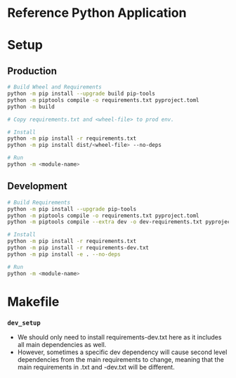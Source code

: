 # Reference Python Application

# Setup

## Production
```bash
# Build Wheel and Requirements
python -m pip install --upgrade build pip-tools
python -m piptools compile -o requirements.txt pyproject.toml
python -m build

# Copy requirements.txt and <wheel-file> to prod env.

# Install
python -m pip install -r requirements.txt
python -m pip install dist/<wheel-file> --no-deps

# Run
python -m <module-name>
```

## Development
```bash
# Build Requirements
python -m pip install --upgrade pip-tools
python -m piptools compile -o requirements.txt pyproject.toml
python -m piptools compile --extra dev -o dev-requirements.txt pyproject.toml

# Install
python -m pip install -r requirements.txt
python -m pip install -r requirements-dev.txt
python -m pip install -e . --no-deps

# Run
python -m <module-name>
```

# Makefile

### `dev_setup`
- We should only need to install requirements-dev.txt here as it includes all main dependencies as well.
- However, sometimes a specific dev dependency will cause second level dependencies from the main requirements to change, meaning that the main requirements in .txt and -dev.txt will be different.


